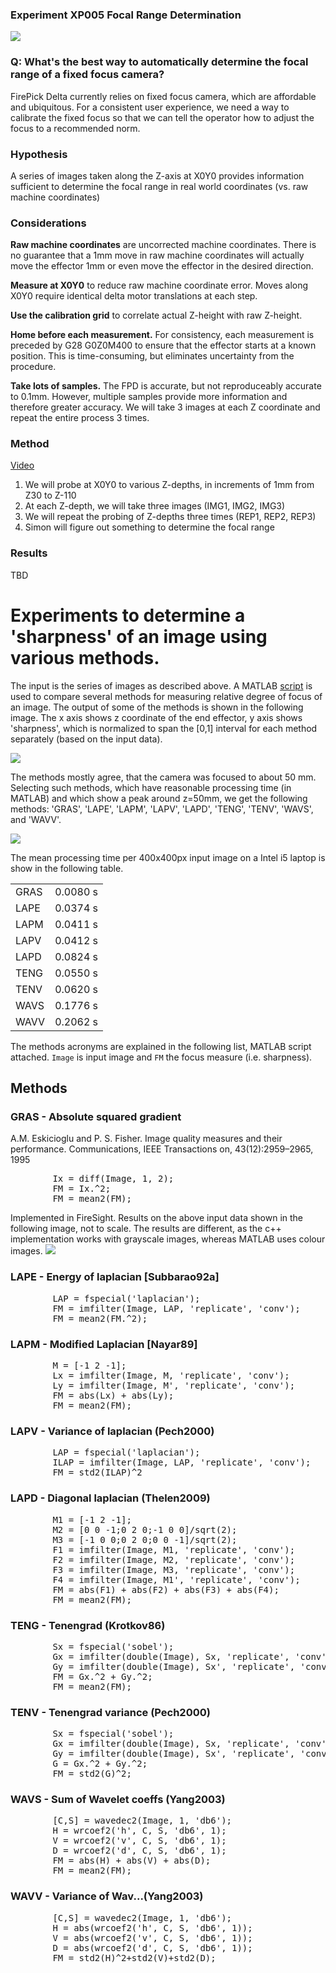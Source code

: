 ### Experiment XP005 Focal Range Determination

<img src="img/hhpx7.gif">

### Q: What's the best way to automatically determine the focal range of a fixed focus camera?

FirePick Delta currently relies on fixed focus camera, which are affordable and ubiquitous.
For a consistent user experience, we need a way to calibrate the fixed focus so that
we can tell the operator how to adjust the focus to a recommended norm.

### Hypothesis
A series of images taken along the Z-axis at X0Y0 provides information sufficient to 
determine the focal range in real world coordinates (vs. raw machine coordinates)

### Considerations

**Raw machine coordinates** are uncorrected machine coordinates. There is no guarantee
that a 1mm move in raw machine coordinates will actually move the effector 1mm or even
move the effector in the desired direction. 

**Measure at X0Y0** to reduce raw machine coordinate error. Moves along X0Y0 require identical
delta motor translations at each step.

**Use the calibration grid** to correlate actual Z-height with raw Z-height.

**Home before each measurement.**
For consistency, each measurement is preceded by G28 G0Z0M400 to ensure that the
effector starts at a known position. This is time-consuming, but eliminates uncertainty 
from the procedure.

**Take lots of samples.**
The FPD is accurate, but not reproduceably accurate to 0.1mm. However, multiple samples
provide more information and therefore greater accuracy. We will take 3 images at each
Z coordinate and repeat the entire process 3 times.

### Method
<a href="https://www.youtube.com/watch?v=ZUBUSP92gG8">Video</a>

1. We will probe at X0Y0 to various Z-depths, in increments of 1mm from Z30 to Z-110
1. At each Z-depth, we will take three images (IMG1, IMG2, IMG3)
1. We will repeat the probing of Z-depths three times (REP1, REP2, REP3)
1. Simon will figure out something to determine the focal range

### Results

TBD

# Experiments to determine a 'sharpness' of an image using various methods.
The input is the series of images as described above.
A MATLAB <a href="http://www.mathworks.com/matlabcentral/fileexchange/27314-focus-measure">script</a> is used to compare several methods for measuring relative degree of focus of an image.
The output of some of the methods is shown in the following image. The x axis shows z coordinate of the end effector, y axis shows 'sharpness', which is normalized to span the [0,1] interval for each method separately (based on the input data).

<img src="img/allmethods.png">

The methods mostly agree, that the camera was focused to about 50 mm.
Selecting such methods, which have reasonable processing time (in MATLAB) and which show a peak around z=50mm, we get the following methods: 'GRAS', 'LAPE', 'LAPM', 'LAPV', 'LAPD', 'TENG', 'TENV', 'WAVS', and 'WAVV'.

<img src="img/best9_sharpness.png">

The mean processing time per 400x400px input image on a Intel i5 laptop is show in the following table.

<table>
<tr><td>GRAS</td><td>0.0080 s</td></tr>
<tr><td>LAPE</td><td>0.0374 s</td></tr>
<tr><td>LAPM</td><td>0.0411 s</td></tr>
<tr><td>LAPV</td><td>0.0412 s</td></tr>
<tr><td>LAPD</td><td>0.0824 s</td></tr>
<tr><td>TENG</td><td>0.0550 s</td></tr>
<tr><td>TENV</td><td>0.0620 s</td></tr>
<tr><td>WAVS</td><td>0.1776 s</td></tr>
<tr><td>WAVV</td><td>0.2062 s</td></tr>
</table>

The methods acronyms are explained in the following list, MATLAB script attached. `Image` is input image and `FM` the focus measure (i.e. sharpness).

## Methods
### GRAS - Absolute squared gradient
A.M. Eskicioglu and P. S. Fisher. Image quality measures and their performance.
Communications, IEEE Transactions on, 43(12):2959–2965, 1995

<pre>
        Ix = diff(Image, 1, 2);
        FM = Ix.^2;
        FM = mean2(FM);
</pre>

Implemented in FireSight. Results on the above input data shown in the following image, not to scale.
The results are different, as the c++ implementation works with grayscale images, whereas MATLAB uses colour images.
<img src="img/gras_cpp.png">

### LAPE - Energy of laplacian [Subbarao92a]
<pre>
        LAP = fspecial('laplacian');
        FM = imfilter(Image, LAP, 'replicate', 'conv');
        FM = mean2(FM.^2);
</pre>

### LAPM -  Modified Laplacian [Nayar89]
<pre>
        M = [-1 2 -1];        
        Lx = imfilter(Image, M, 'replicate', 'conv');
        Ly = imfilter(Image, M', 'replicate', 'conv');
        FM = abs(Lx) + abs(Ly);
        FM = mean2(FM);
</pre>

### LAPV - Variance of laplacian (Pech2000)
<pre>
        LAP = fspecial('laplacian');
        ILAP = imfilter(Image, LAP, 'replicate', 'conv');
        FM = std2(ILAP)^2
</pre>

### LAPD - Diagonal laplacian (Thelen2009)
<pre>
        M1 = [-1 2 -1];
        M2 = [0 0 -1;0 2 0;-1 0 0]/sqrt(2);
        M3 = [-1 0 0;0 2 0;0 0 -1]/sqrt(2);
        F1 = imfilter(Image, M1, 'replicate', 'conv');
        F2 = imfilter(Image, M2, 'replicate', 'conv');
        F3 = imfilter(Image, M3, 'replicate', 'conv');
        F4 = imfilter(Image, M1', 'replicate', 'conv');
        FM = abs(F1) + abs(F2) + abs(F3) + abs(F4);
        FM = mean2(FM);
</pre>

### TENG - Tenengrad (Krotkov86)
<pre>
        Sx = fspecial('sobel');
        Gx = imfilter(double(Image), Sx, 'replicate', 'conv');
        Gy = imfilter(double(Image), Sx', 'replicate', 'conv');
        FM = Gx.^2 + Gy.^2;
        FM = mean2(FM);
</pre>

### TENV - Tenengrad variance (Pech2000)
<pre>
        Sx = fspecial('sobel');
        Gx = imfilter(double(Image), Sx, 'replicate', 'conv');
        Gy = imfilter(double(Image), Sx', 'replicate', 'conv');
        G = Gx.^2 + Gy.^2;
        FM = std2(G)^2;
</pre>

### WAVS - Sum of Wavelet coeffs (Yang2003)
<pre>
        [C,S] = wavedec2(Image, 1, 'db6');
        H = wrcoef2('h', C, S, 'db6', 1);   
        V = wrcoef2('v', C, S, 'db6', 1);   
        D = wrcoef2('d', C, S, 'db6', 1);   
        FM = abs(H) + abs(V) + abs(D);
        FM = mean2(FM);
</pre>

### WAVV - Variance of  Wav...(Yang2003)
<pre>
        [C,S] = wavedec2(Image, 1, 'db6');
        H = abs(wrcoef2('h', C, S, 'db6', 1));
        V = abs(wrcoef2('v', C, S, 'db6', 1));
        D = abs(wrcoef2('d', C, S, 'db6', 1));
        FM = std2(H)^2+std2(V)+std2(D);
</pre>



